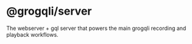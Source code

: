 # @grogqli/server

The webserver + gql server that powers the main grogqli recording and playback workflows.
